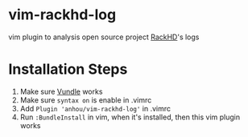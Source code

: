 # vim-rackhd-log
vim plugin to analysis open source project [RackHD](https://github.com/RackHD)'s logs

# Installation Steps
1. Make sure [Vundle](https://github.com/VundleVim/Vundle.vim) works
2. Make sure `syntax on` is enable in .vimrc
3. Add `Plugin 'anhou/vim-rackhd-log'` in .vimrc
4. Run `:BundleInstall` in vim, when it's installed, then this vim plugin works

